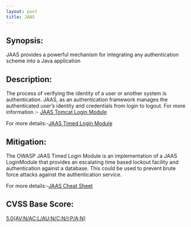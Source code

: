 ```yaml
---
layout: post
title: JAAS
---
```


Synopsis:
-----------------
JAAS provides a powerful mechanism for integrating any authentication scheme into a Java application


Description:
------------------
The process of verifying the identity of a user or another system is authentication. JAAS, as an authentication framework manages the authenticated user’s identity and credentials from login to logout. 
For more information :- [JAAS Tomcat Login Module](https://www.owasp.org/index.php/JAAS_Tomcat_Login_Module)

For more details:-[JAAS Timed Login Module](https://www.owasp.org/index.php/JAAS_Timed_Login_Module) 

Mitigation:
-----------------
The OWASP JAAS Timed Login Module is an implementation of a JAAS LoginModule that provides an escalating time based lockout facility and authentication against a database. This could be used to prevent brute force attacks against the authentication service.

For more details:-[JAAS Cheat Sheet](https://www.owasp.org/index.php/JAAS_Cheat_Sheet) 

CVSS Base Score:
----------------------------
[5.0(AV:N/AC:L/AU:N/C:N/I:P/A:N)](http://nvd.nist.gov/cvss.cfm?vector=%28AV:N/AC:L/AU:N/C:N/I:P/A:N%29&version=2.0)

